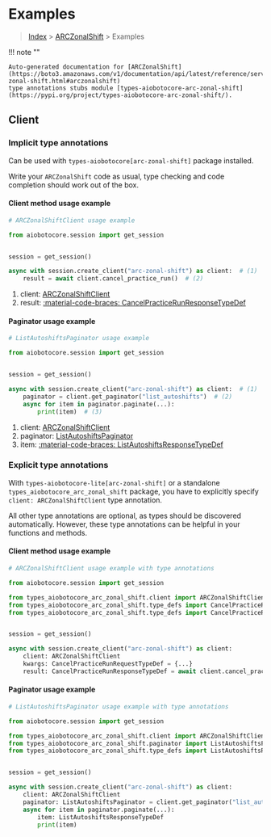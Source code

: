 # Examples

> [Index](../README.md) > [ARCZonalShift](./README.md) > Examples

!!! note ""

    Auto-generated documentation for [ARCZonalShift](https://boto3.amazonaws.com/v1/documentation/api/latest/reference/services/arc-zonal-shift.html#arczonalshift)
    type annotations stubs module [types-aiobotocore-arc-zonal-shift](https://pypi.org/project/types-aiobotocore-arc-zonal-shift/).

## Client

### Implicit type annotations

Can be used with `types-aiobotocore[arc-zonal-shift]` package installed.

Write your `ARCZonalShift` code as usual,
type checking and code completion should work out of the box.



#### Client method usage example

```python
# ARCZonalShiftClient usage example

from aiobotocore.session import get_session


session = get_session()

async with session.create_client("arc-zonal-shift") as client:  # (1)
    result = await client.cancel_practice_run()  # (2)
```

1. client: [ARCZonalShiftClient](./client.md)
2. result: [:material-code-braces: CancelPracticeRunResponseTypeDef](./type_defs.md#cancelpracticerunresponsetypedef)



#### Paginator usage example

```python
# ListAutoshiftsPaginator usage example

from aiobotocore.session import get_session


session = get_session()

async with session.create_client("arc-zonal-shift") as client:  # (1)
    paginator = client.get_paginator("list_autoshifts")  # (2)
    async for item in paginator.paginate(...):
        print(item)  # (3)
```

1. client: [ARCZonalShiftClient](./client.md)
2. paginator: [ListAutoshiftsPaginator](./paginators.md#listautoshiftspaginator)
3. item: [:material-code-braces: ListAutoshiftsResponseTypeDef](./type_defs.md#listautoshiftsresponsetypedef)




### Explicit type annotations

With `types-aiobotocore-lite[arc-zonal-shift]`
or a standalone `types_aiobotocore_arc_zonal_shift` package, you have to explicitly specify
`client: ARCZonalShiftClient` type annotation.

All other type annotations are optional, as types should be discovered automatically.
However, these type annotations can be helpful in your functions and methods.


#### Client method usage example

```python
# ARCZonalShiftClient usage example with type annotations

from aiobotocore.session import get_session

from types_aiobotocore_arc_zonal_shift.client import ARCZonalShiftClient
from types_aiobotocore_arc_zonal_shift.type_defs import CancelPracticeRunResponseTypeDef
from types_aiobotocore_arc_zonal_shift.type_defs import CancelPracticeRunRequestTypeDef


session = get_session()

async with session.create_client("arc-zonal-shift") as client:
    client: ARCZonalShiftClient
    kwargs: CancelPracticeRunRequestTypeDef = {...}
    result: CancelPracticeRunResponseTypeDef = await client.cancel_practice_run(**kwargs)
```



#### Paginator usage example

```python
# ListAutoshiftsPaginator usage example with type annotations

from aiobotocore.session import get_session

from types_aiobotocore_arc_zonal_shift.client import ARCZonalShiftClient
from types_aiobotocore_arc_zonal_shift.paginator import ListAutoshiftsPaginator
from types_aiobotocore_arc_zonal_shift.type_defs import ListAutoshiftsResponseTypeDef


session = get_session()

async with session.create_client("arc-zonal-shift") as client:
    client: ARCZonalShiftClient
    paginator: ListAutoshiftsPaginator = client.get_paginator("list_autoshifts")
    async for item in paginator.paginate(...):
        item: ListAutoshiftsResponseTypeDef
        print(item)
```


